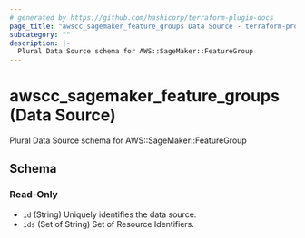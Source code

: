 ```yaml
---
# generated by https://github.com/hashicorp/terraform-plugin-docs
page_title: "awscc_sagemaker_feature_groups Data Source - terraform-provider-awscc"
subcategory: ""
description: |-
  Plural Data Source schema for AWS::SageMaker::FeatureGroup
---
```


# awscc_sagemaker_feature_groups (Data Source)

Plural Data Source schema for AWS::SageMaker::FeatureGroup



<!-- schema generated by tfplugindocs -->
## Schema

### Read-Only

- `id` (String) Uniquely identifies the data source.
- `ids` (Set of String) Set of Resource Identifiers.


